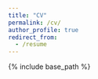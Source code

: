 ```yaml
---
title: "CV"
permalink: /cv/
author_profile: true
redirect_from:
  - /resume
---
```


{% include base_path %}
